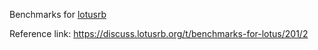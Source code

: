 Benchmarks for [lotusrb](http://lotusrb.org)

Reference link:
https://discuss.lotusrb.org/t/benchmarks-for-lotus/201/2
